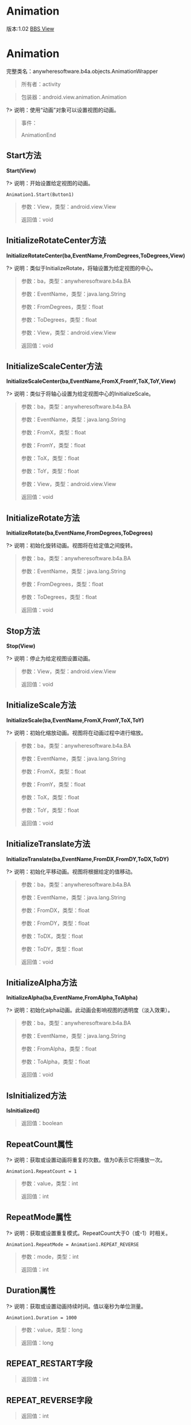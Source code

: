 # Animation

版本:1.02
[BBS View](https://www.b4x.com/android/forum/pages/results/?query=Animation)

# Animation
完整类名：anywheresoftware.b4a.objects.AnimationWrapper
> 所有者：activity

> 包装器：android.view.animation.Animation

?> 说明：使用“动画”对象可以设置视图的动画。
> 事件：
>
> AnimationEnd
## Start方法
**Start(View)**

?> 说明：开始设置给定视图的动画。
```vbnet
Animation1.Start(Button1)
```

>
> 参数：View，类型：android.view.View
>
> 返回值：void
## InitializeRotateCenter方法
**InitializeRotateCenter(ba,EventName,FromDegrees,ToDegrees,View)**

?> 说明：类似于InitializeRotate，将轴设置为给定视图的中心。
>
> 参数：ba，类型：anywheresoftware.b4a.BA
>
> 参数：EventName，类型：java.lang.String
>
> 参数：FromDegrees，类型：float
>
> 参数：ToDegrees，类型：float
>
> 参数：View，类型：android.view.View
>
> 返回值：void
## InitializeScaleCenter方法
**InitializeScaleCenter(ba,EventName,FromX,FromY,ToX,ToY,View)**

?> 说明：类似于将轴心设置为给定视图中心的InitializeScale。
>
> 参数：ba，类型：anywheresoftware.b4a.BA
>
> 参数：EventName，类型：java.lang.String
>
> 参数：FromX，类型：float
>
> 参数：FromY，类型：float
>
> 参数：ToX，类型：float
>
> 参数：ToY，类型：float
>
> 参数：View，类型：android.view.View
>
> 返回值：void
## InitializeRotate方法
**InitializeRotate(ba,EventName,FromDegrees,ToDegrees)**

?> 说明：初始化旋转动画。视图将在给定值之间旋转。
>
> 参数：ba，类型：anywheresoftware.b4a.BA
>
> 参数：EventName，类型：java.lang.String
>
> 参数：FromDegrees，类型：float
>
> 参数：ToDegrees，类型：float
>
> 返回值：void
## Stop方法
**Stop(View)**

?> 说明：停止为给定视图设置动画。
>
> 参数：View，类型：android.view.View
>
> 返回值：void
## InitializeScale方法
**InitializeScale(ba,EventName,FromX,FromY,ToX,ToY)**

?> 说明：初始化缩放动画。视图将在动画过程中进行缩放。
>
> 参数：ba，类型：anywheresoftware.b4a.BA
>
> 参数：EventName，类型：java.lang.String
>
> 参数：FromX，类型：float
>
> 参数：FromY，类型：float
>
> 参数：ToX，类型：float
>
> 参数：ToY，类型：float
>
> 返回值：void
## InitializeTranslate方法
**InitializeTranslate(ba,EventName,FromDX,FromDY,ToDX,ToDY)**

?> 说明：初始化平移动画。视图将根据给定的值移动。
>
> 参数：ba，类型：anywheresoftware.b4a.BA
>
> 参数：EventName，类型：java.lang.String
>
> 参数：FromDX，类型：float
>
> 参数：FromDY，类型：float
>
> 参数：ToDX，类型：float
>
> 参数：ToDY，类型：float
>
> 返回值：void
## InitializeAlpha方法
**InitializeAlpha(ba,EventName,FromAlpha,ToAlpha)**

?> 说明：初始化alpha动画。此动画会影响视图的透明度（淡入效果）。
>
> 参数：ba，类型：anywheresoftware.b4a.BA
>
> 参数：EventName，类型：java.lang.String
>
> 参数：FromAlpha，类型：float
>
> 参数：ToAlpha，类型：float
>
> 返回值：void
## IsInitialized方法
**IsInitialized()**
>
> 返回值：boolean
## RepeatCount属性

?> 说明：获取或设置动画将重复的次数。值为0表示它将播放一次。
```vbnet
Animation1.RepeatCount = 1
```

>
> 参数：value，类型：int
>
> 返回值：int
## RepeatMode属性

?> 说明：获取或设置重复模式。RepeatCount大于0（或-1）时相关。
```vbnet
Animation1.RepeatMode = Animation1.REPEAT_REVERSE
```

>
> 参数：mode，类型：int
>
> 返回值：int
## Duration属性

?> 说明：获取或设置动画持续时间。值以毫秒为单位测量。
```vbnet
Animation1.Duration = 1000
```

>
> 参数：value，类型：long
>
> 返回值：long
## REPEAT_RESTART字段
>
> 返回值：int
## REPEAT_REVERSE字段
>
> 返回值：int
